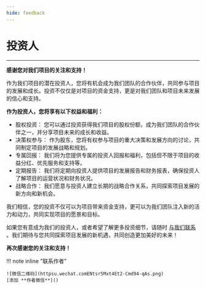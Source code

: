 ```yaml
---
hide: feedback
---
```


# 投资人

---

**感谢您对我们项目的关注和支持！**

作为我们项目的潜在投资人，您将有机会成为我们团队的合作伙伴，共同参与项目的发展和成长。投资不仅仅是对项目的资金支持，更是对我们团队和项目未来发展的信心和支持。

**作为投资人，您将享有以下权益和福利：**

* 股权投资： 您可以通过投资获得我们项目的股权份额，成为我们团队的合作伙伴之一，并分享项目未来的成长和收益。
* 决策权参与： 作为股东，您将有权参与项目的重大决策和发展方向的讨论，共同制定项目的发展战略和规划。
* 专属回报： 我们将为您提供专属的投资人回报和福利，包括但不限于项目的收益分红、优先服务和支持等。
* 定期报告： 我们将定期向投资人提供项目的发展报告和财务报表，确保投资人了解项目的运营状况和财务状况。
* 战略合作： 我们愿意与投资人建立长期的战略合作关系，共同探索项目发展的新方向和新机会。

我们相信，您的投资不仅可以为项目带来资金支持，更可以为我们团队注入新的活力和动力，共同实现项目的愿景和目标。

如果您有意成为我们的投资人，或者希望了解更多投资细节，请随时 [与我们联系](#联系与合作方式) 。我们期待与您共同探索项目发展的新机遇，共同创造更加美好的未来！

**再次感谢您的关注和支持！**

!!! note inline "联系作者"

    ![微信二维码](httpsu.wechat.comENtsr5Mxt4Et2-Cmd94-qAs.png)
    [添加 **作者微信**]()